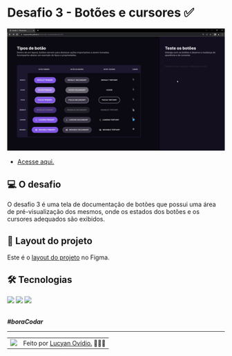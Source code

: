 # Desafio 3 - Botões e cursores ✅

<img src="./.github/preview-desafio-03.gif" alt="Gif do projeto." />

* <a href="https://lucyanovidio.github.io/boraCodar-rocketseat/desafio-03/">Acesse aqui.</a>

## 💻 O desafio

O desafio 3 é uma tela de documentação de botões que possui uma área de pré-visualização dos mesmos, onde os estados dos botões e os cursores adequados são exibidos.

## 🎨 Layout do projeto

Este é o <a href="https://www.figma.com/community/file/1197534710257750520">layout do projeto</a> no Figma.

## 🛠 Tecnologias

<div>
    <img src="https://img.shields.io/badge/HTML5-E34F26?style=for-the-badge&logo=html5&logoColor=white" />
    <img src="https://img.shields.io/badge/CSS3-1572B6?style=for-the-badge&logo=css3&logoColor=white" />
    <img src="https://img.shields.io/badge/JavaScript-F7DF1E?style=for-the-badge&logo=javascript&logoColor=black" />
</div>
<br>

***#boraCodar***
<br>

---

<table>
  <tr>
    <td>
      <img src="https://github.com/lucyanovidio.png" width="100px" />
    </td>
    <td>
      Feito por <a href="https://github.com/lucyanovidio">Lucyan Ovídio.</a> 🙋🏿‍♂️
    </td>
  </tr>
</table>